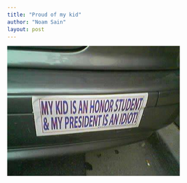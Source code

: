 ```yaml
---
title: "Proud of my kid"
author: "Noam Sain"
layout: post
---
```


![Honor student](/assets/2015/2015-07-honor-student.jpg "Proud of my kid")
